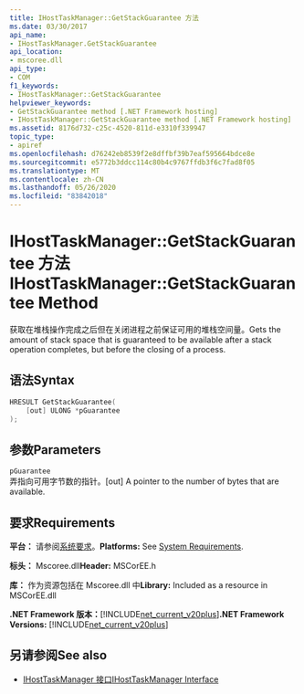 ```yaml
---
title: IHostTaskManager::GetStackGuarantee 方法
ms.date: 03/30/2017
api_name:
- IHostTaskManager.GetStackGuarantee
api_location:
- mscoree.dll
api_type:
- COM
f1_keywords:
- IHostTaskManager::GetStackGuarantee
helpviewer_keywords:
- GetStackGuarantee method [.NET Framework hosting]
- IHostTaskManager::GetStackGuarantee method [.NET Framework hosting]
ms.assetid: 8176d732-c25c-4520-811d-e3310f339947
topic_type:
- apiref
ms.openlocfilehash: d76242eb8539f2e8dffbf39b7eaf595664bdce8e
ms.sourcegitcommit: e5772b3ddcc114c80b4c9767ffdb3f6c7fad8f05
ms.translationtype: MT
ms.contentlocale: zh-CN
ms.lasthandoff: 05/26/2020
ms.locfileid: "83842018"
---
```

# <a name="ihosttaskmanagergetstackguarantee-method"></a><span data-ttu-id="a61b2-102">IHostTaskManager::GetStackGuarantee 方法</span><span class="sxs-lookup"><span data-stu-id="a61b2-102">IHostTaskManager::GetStackGuarantee Method</span></span>
<span data-ttu-id="a61b2-103">获取在堆栈操作完成之后但在关闭进程之前保证可用的堆栈空间量。</span><span class="sxs-lookup"><span data-stu-id="a61b2-103">Gets the amount of stack space that is guaranteed to be available after a stack operation completes, but before the closing of a process.</span></span>  
  
## <a name="syntax"></a><span data-ttu-id="a61b2-104">语法</span><span class="sxs-lookup"><span data-stu-id="a61b2-104">Syntax</span></span>  
  
```cpp  
HRESULT GetStackGuarantee(  
    [out] ULONG *pGuarantee  
);  
```  
  
## <a name="parameters"></a><span data-ttu-id="a61b2-105">参数</span><span class="sxs-lookup"><span data-stu-id="a61b2-105">Parameters</span></span>  
 `pGuarantee`  
 <span data-ttu-id="a61b2-106">弄指向可用字节数的指针。</span><span class="sxs-lookup"><span data-stu-id="a61b2-106">[out] A pointer to the number of bytes that are available.</span></span>  
  
## <a name="requirements"></a><span data-ttu-id="a61b2-107">要求</span><span class="sxs-lookup"><span data-stu-id="a61b2-107">Requirements</span></span>  
 <span data-ttu-id="a61b2-108">**平台：** 请参阅[系统要求](../../get-started/system-requirements.md)。</span><span class="sxs-lookup"><span data-stu-id="a61b2-108">**Platforms:** See [System Requirements](../../get-started/system-requirements.md).</span></span>  
  
 <span data-ttu-id="a61b2-109">**标头：** Mscoree.dll</span><span class="sxs-lookup"><span data-stu-id="a61b2-109">**Header:** MSCorEE.h</span></span>  
  
 <span data-ttu-id="a61b2-110">**库：** 作为资源包括在 Mscoree.dll 中</span><span class="sxs-lookup"><span data-stu-id="a61b2-110">**Library:** Included as a resource in MSCorEE.dll</span></span>  
  
 <span data-ttu-id="a61b2-111">**.NET Framework 版本：**[!INCLUDE[net_current_v20plus](../../../../includes/net-current-v20plus-md.md)]</span><span class="sxs-lookup"><span data-stu-id="a61b2-111">**.NET Framework Versions:** [!INCLUDE[net_current_v20plus](../../../../includes/net-current-v20plus-md.md)]</span></span>  
  
## <a name="see-also"></a><span data-ttu-id="a61b2-112">另请参阅</span><span class="sxs-lookup"><span data-stu-id="a61b2-112">See also</span></span>

- [<span data-ttu-id="a61b2-113">IHostTaskManager 接口</span><span class="sxs-lookup"><span data-stu-id="a61b2-113">IHostTaskManager Interface</span></span>](ihosttaskmanager-interface.md)

